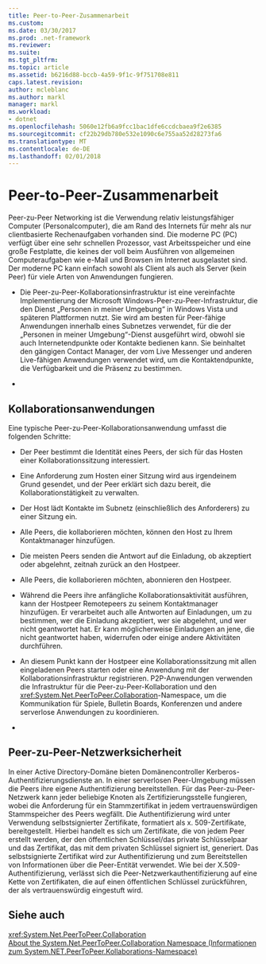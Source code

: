 ```yaml
---
title: Peer-to-Peer-Zusammenarbeit
ms.custom: 
ms.date: 03/30/2017
ms.prod: .net-framework
ms.reviewer: 
ms.suite: 
ms.tgt_pltfrm: 
ms.topic: article
ms.assetid: b6216d88-bccb-4a59-9f1c-9f751708e811
caps.latest.revision: 
author: mcleblanc
ms.author: markl
manager: markl
ms.workload:
- dotnet
ms.openlocfilehash: 5060e12fb6a9fcc1bac1dfe6ccdcbaea9f2e6385
ms.sourcegitcommit: cf22b29db780e532e1090c6e755aa52d28273fa6
ms.translationtype: MT
ms.contentlocale: de-DE
ms.lasthandoff: 02/01/2018
---
```

# <a name="peer-to-peer-collaboration"></a>Peer-to-Peer-Zusammenarbeit
Peer-zu-Peer Networking ist die Verwendung relativ leistungsfähiger Computer (Personalcomputer), die am Rand des Internets für mehr als nur clientbasierte Rechenaufgaben vorhanden sind. Die moderne PC (PC) verfügt über eine sehr schnellen Prozessor, vast Arbeitsspeicher und eine große Festplatte, die keines der voll beim Ausführen von allgemeinen Computeraufgaben wie e-Mail und Browsen im Internet ausgelastet sind. Der moderne PC kann einfach sowohl als Client als auch als Server (kein Peer) für viele Arten von Anwendungen fungieren.  
  
-   Die Peer-zu-Peer-Kollaborationsinfrastruktur ist eine vereinfachte Implementierung der Microsoft Windows-Peer-zu-Peer-Infrastruktur, die den Dienst „Personen in meiner Umgebung“ in Windows Vista und späteren Plattformen nutzt. Sie wird am besten für Peer-fähige Anwendungen innerhalb eines Subnetzes verwendet, für die der „Personen in meiner Umgebung“-Dienst ausgeführt wird, obwohl sie auch Internetendpunkte oder Kontakte bedienen kann. Sie beinhaltet den gängigen Contact Manager, der vom Live Messenger und anderen Live-fähigen Anwendungen verwendet wird, um die Kontaktendpunkte, die Verfügbarkeit und die Präsenz zu bestimmen.  
  
-  
  
## <a name="collaboration-applications"></a>Kollaborationsanwendungen  
 Eine typische Peer-zu-Peer-Kollaborationsanwendung umfasst die folgenden Schritte:  
  
-   Der Peer bestimmt die Identität eines Peers, der sich für das Hosten einer Kollaborationssitzung interessiert.  
  
-   Eine Anforderung zum Hosten einer Sitzung wird aus irgendeinem Grund gesendet, und der Peer erklärt sich dazu bereit, die Kollaborationstätigkeit zu verwalten.  
  
-   Der Host lädt Kontakte im Subnetz (einschließlich des Anforderers) zu einer Sitzung ein.  
  
-   Alle Peers, die kollaborieren möchten, können den Host zu Ihrem Kontaktmanager hinzufügen.  
  
-   Die meisten Peers senden die Antwort auf die Einladung, ob akzeptiert oder abgelehnt, zeitnah zurück an den Hostpeer.  
  
-   Alle Peers, die kollaborieren möchten, abonnieren den Hostpeer.  
  
-   Während die Peers ihre anfängliche Kollaborationsaktivität ausführen, kann der Hostpeer Remotepeers zu seinem Kontaktmanager hinzufügen. Er verarbeitet auch alle Antworten auf Einladungen, um zu bestimmen, wer die Einladung akzeptiert, wer sie abgelehnt, und wer nicht geantwortet hat.  Er kann möglicherweise Einladungen an jene, die nicht geantwortet haben, widerrufen oder einige andere Aktivitäten durchführen.  
  
-   An diesem Punkt kann der Hostpeer eine Kollaborationssitzung mit allen eingeladenen Peers starten oder eine Anwendung mit der Kollaborationsinfrastruktur registrieren.  P2P-Anwendungen verwenden die Infrastruktur für die Peer-zu-Peer-Kollaboration und den <xref:System.Net.PeerToPeer.Collaboration>-Namespace, um die Kommunikation für Spiele, Bulletin Boards, Konferenzen und andere serverlose Anwendungen zu koordinieren.  
  
-  
  
## <a name="peer-to-peer-networking-security"></a>Peer-zu-Peer-Netzwerksicherheit  
 In einer Active Directory-Domäne bieten Domänencontroller Kerberos-Authentifizierungsdienste an. In einer serverlosen Peer-Umgebung müssen die Peers ihre eigene Authentifizierung bereitstellen. Für das Peer-zu-Peer-Netzwerk kann jeder beliebige Knoten als Zertifizierungsstelle fungieren, wobei die Anforderung für ein Stammzertifikat in jedem vertrauenswürdigen Stammspeicher des Peers wegfällt. Die Authentifizierung wird unter Verwendung selbstsignierter Zertifikate, formatiert als x. 509-Zertifikate, bereitgestellt. Hierbei handelt es sich um Zertifikate, die von jedem Peer erstellt werden, der den öffentlichen Schlüssel/das private Schlüsselpaar und das Zertifikat, das mit dem privaten Schlüssel signiert ist, generiert. Das selbstsignierte Zertifikat wird zur Authentifizierung und zum Bereitstellen von Informationen über die Peer-Entität verwendet. Wie bei der X.509-Authentifizierung, verlässt sich die Peer-Netzwerkauthentifizierung auf eine Kette von Zertifikaten, die auf einen öffentlichen Schlüssel zurückführen, der als vertrauenswürdig eingestuft wird.  
  
## <a name="see-also"></a>Siehe auch  
 <xref:System.Net.PeerToPeer.Collaboration>  
 [About the System.Net.PeerToPeer.Collaboration Namespace (Informationen zum System.NET.PeerToPeer.Kollaborations-Namespace)](../../../docs/framework/network-programming/about-the-system-net-peertopeer-collaboration-namespace.md)
